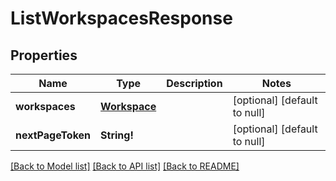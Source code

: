 # ListWorkspacesResponse

## Properties
Name | Type | Description | Notes
------------ | ------------- | ------------- | -------------
**workspaces** | [**Workspace**](Workspace.md) |  | [optional] [default to null]
**nextPageToken** | **String!** |  | [optional] [default to null]

[[Back to Model list]](../README.md#documentation-for-models) [[Back to API list]](../README.md#documentation-for-api-endpoints) [[Back to README]](../README.md)


